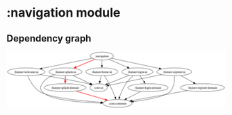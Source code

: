 # :navigation module

## Dependency graph

![Dependency graph](../docs/images/graphs/dep_graph_navigation.svg)
